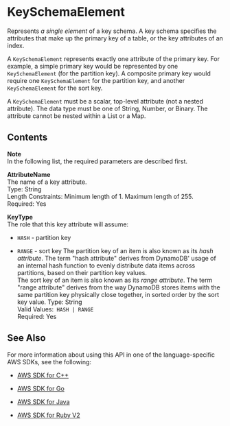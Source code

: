 # KeySchemaElement<a name="API_KeySchemaElement"></a>

Represents *a single element* of a key schema\. A key schema specifies the attributes that make up the primary key of a table, or the key attributes of an index\.

A `KeySchemaElement` represents exactly one attribute of the primary key\. For example, a simple primary key would be represented by one `KeySchemaElement` \(for the partition key\)\. A composite primary key would require one `KeySchemaElement` for the partition key, and another `KeySchemaElement` for the sort key\.

A `KeySchemaElement` must be a scalar, top\-level attribute \(not a nested attribute\)\. The data type must be one of String, Number, or Binary\. The attribute cannot be nested within a List or a Map\.

## Contents<a name="API_KeySchemaElement_Contents"></a>

**Note**  
In the following list, the required parameters are described first\.

 **AttributeName**   
The name of a key attribute\.  
Type: String  
Length Constraints: Minimum length of 1\. Maximum length of 255\.  
Required: Yes

 **KeyType**   
The role that this key attribute will assume:  

+  `HASH` \- partition key

+  `RANGE` \- sort key
The partition key of an item is also known as its *hash attribute*\. The term "hash attribute" derives from DynamoDB' usage of an internal hash function to evenly distribute data items across partitions, based on their partition key values\.  
The sort key of an item is also known as its *range attribute*\. The term "range attribute" derives from the way DynamoDB stores items with the same partition key physically close together, in sorted order by the sort key value\.
Type: String  
Valid Values:` HASH | RANGE`   
Required: Yes

## See Also<a name="API_KeySchemaElement_SeeAlso"></a>

For more information about using this API in one of the language\-specific AWS SDKs, see the following:

+  [AWS SDK for C\+\+](http://docs.aws.amazon.com/goto/SdkForCpp/dynamodb-2012-08-10/KeySchemaElement) 

+  [AWS SDK for Go](http://docs.aws.amazon.com/goto/SdkForGoV1/dynamodb-2012-08-10/KeySchemaElement) 

+  [AWS SDK for Java](http://docs.aws.amazon.com/goto/SdkForJava/dynamodb-2012-08-10/KeySchemaElement) 

+  [AWS SDK for Ruby V2](http://docs.aws.amazon.com/goto/SdkForRubyV2/dynamodb-2012-08-10/KeySchemaElement) 